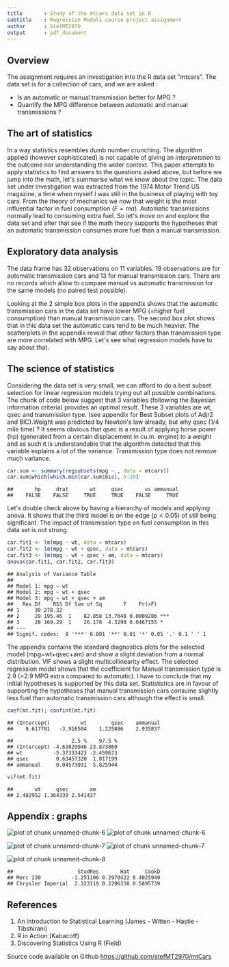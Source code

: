 ```yaml
---
title       : Study of the mtcars data set in R
subtitle    : Regression Models course project assignment
author      : StefMT2970
output      : pdf_document
---
```




## Overview
The assignment requires an investigation into the R data set "mtcars".
The data set is for a collection of cars, and we are asked :

- Is an automatic or manual transmission better for MPG ?
- Quantify the MPG difference between automatic and manual transmissions ?

## The art of statistics
In a way statistics resembles dumb number crunching. The algorithm applied (however sophisticated) is not capable of giving an *interpretation* to the outcome nor understanding the wider context. This paper attempts to apply statistics to find answers to the questions asked above, but before we jump into the math, let's summarise what we know about the topic.
The data set under investigation was extracted from the 1974 Motor Trend US magazine, a time when myself I was still in the business of playing with toy cars. 
From the theory of mechanics we now that weight is the most influential factor in fuel consumption ($F=ma$). Automatic transmissions normally lead to consuming extra fuel. 
So let's move on and explore the data set and after that see if the math theory supports the hypotheses that an automatic transmission consumes more fuel than a manual transmission.


## Exploratory data analysis
The data frame has 32 observations on 11 variables. 19 observations are for automatic transmission cars and 13 for manual transmission cars. There are no records which allow to compare manual vs automatic transmission for the same models (no paired test possible).

Looking at the 2 simple box plots in the appendix shows that the automatic transmission cars in the data set have lower MPG (=higher fuel consumption) than manual transmission cars. The second box plot shows that in this data set the automatic cars tend to be much heavier. The scatterplots in the appendix reveal that other factors than transmission type are more correlated with MPG. Let's see what regression models have to say about that.

## The science of statistics
Considering the data set is very small, we can afford to do a best subset selection for linear regression models trying out all possible combinations.
The chunk of code below suggest that 3 variables (following the Bayesian information criteria) provides an optimal result. These 3 variables are wt, qsec and transmission type. (see appendix for Best Subset plots of Adjr2 and BIC).Weight was predicted by Newton's law already, but why qsec (1/4 mile time) ? It seems obvious that qsec is a result of applying horse power (hp) (generated from a certain displacement in cu.in. engine) to a weight and as such it is understandable that the algorithm detected that this variable explains a lot of the variance. Transmission type does not remove much variance.

```r
car.sum <- summary(regsubsets(mpg ~., data = mtcars))
car.sum$which[which.min(car.sum$bic), 5:10]
```

```
##       hp     drat       wt     qsec       vs ammanual 
##    FALSE    FALSE     TRUE     TRUE    FALSE     TRUE
```

Let's double check above by having a hierarchy of models and applying anova. It shows that the third model is on the edge ($p < 0.05$) of still being significant. The impact of transmission type on fuel consumption in this data set is not strong.

```r
car.fit1 <- lm(mpg ~ wt, data = mtcars)
car.fit2 <- lm(mpg ~ wt + qsec, data = mtcars)
car.fit3 <- lm(mpg ~ wt + qsec + am, data = mtcars)
anova(car.fit1, car.fit2, car.fit3)
```

```
## Analysis of Variance Table
## 
## Model 1: mpg ~ wt
## Model 2: mpg ~ wt + qsec
## Model 3: mpg ~ wt + qsec + am
##   Res.Df    RSS Df Sum of Sq       F    Pr(>F)    
## 1     30 278.32                                   
## 2     29 195.46  1    82.858 13.7048 0.0009286 ***
## 3     28 169.29  1    26.178  4.3298 0.0467155 *  
## ---
## Signif. codes:  0 '***' 0.001 '**' 0.01 '*' 0.05 '.' 0.1 ' ' 1
```





The appendix contains the standard diagnostics plots for the selected model (mpg~wt+qsec+am) and show a slight deviation from a normal distribution. VIF shows a slight multicollinearity effect. The selected regression model shows that the coefficient for Manual transmission type is 2.9 (=2.9 MPG extra compared to automatic). 
I have to conclude that my initial hypotheses is supported by this data set. Statististics are in favour of supporting the hypotheses that manual transmission cars consume slightly less fuel than automatic transmission cars although the effect is small.

```r
coef(mt.fit); confint(mt.fit) 
```

```
## (Intercept)          wt        qsec    ammanual 
##    9.617781   -3.916504    1.225886    2.935837
```

```
##                   2.5 %    97.5 %
## (Intercept) -4.63829946 23.873860
## wt          -5.37333423 -2.459673
## qsec         0.63457320  1.817199
## ammanual     0.04573031  5.825944
```

```r
vif(mt.fit)
```

```
##       wt     qsec       am 
## 2.482952 1.364339 2.541437
```

## Appendix : graphs
![plot of chunk unnamed-chunk-6](figure/unnamed-chunk-6-1.png) ![plot of chunk unnamed-chunk-6](figure/unnamed-chunk-6-2.png) 


![plot of chunk unnamed-chunk-7](figure/unnamed-chunk-7-1.png) ![plot of chunk unnamed-chunk-7](figure/unnamed-chunk-7-2.png) 



![plot of chunk unnamed-chunk-8](figure/unnamed-chunk-8-1.png) 

```
##                     StudRes       Hat     CookD
## Merc 230          -1.251106 0.2970422 0.4025949
## Chrysler Imperial  2.323119 0.2296338 0.5895739
```

## References

1. An introduction to Statistical Learning (James - Witten - Hastie - Tibshirani)
2. R in Action (Kabacoff)
3. Discovering Statistics Using R (Field)

Source code available on Github https://github.com/stefMT2970/mtCars
